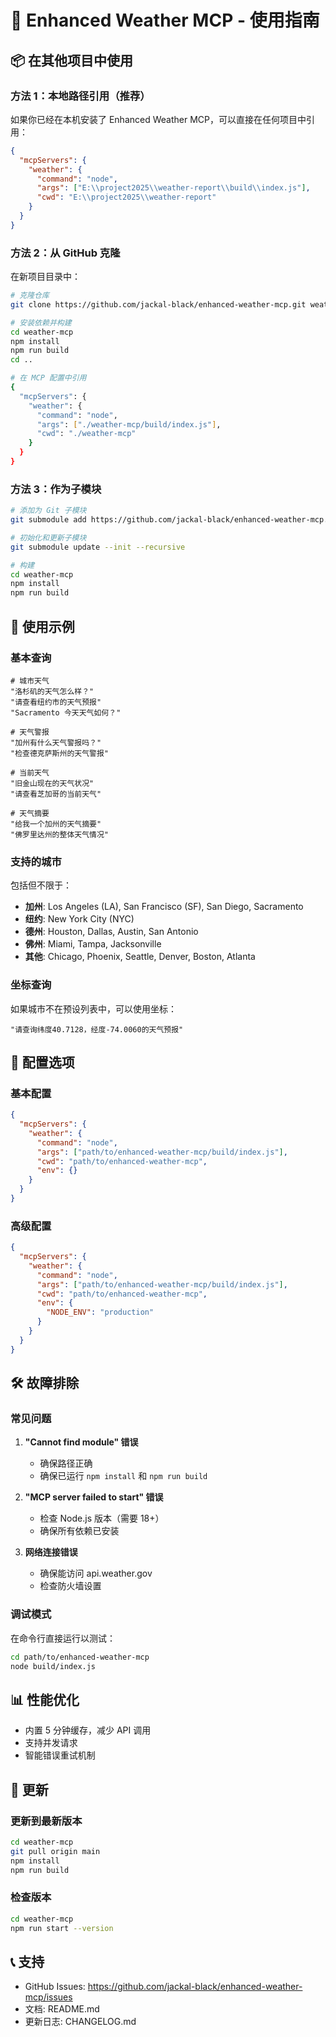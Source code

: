 # 🚀 Enhanced Weather MCP - 使用指南

## 📦 在其他项目中使用

### 方法 1：本地路径引用（推荐）

如果你已经在本机安装了 Enhanced Weather MCP，可以直接在任何项目中引用：

```json
{
  "mcpServers": {
    "weather": {
      "command": "node",
      "args": ["E:\\project2025\\weather-report\\build\\index.js"],
      "cwd": "E:\\project2025\\weather-report"
    }
  }
}
```

### 方法 2：从 GitHub 克隆

在新项目目录中：

```bash
# 克隆仓库
git clone https://github.com/jackal-black/enhanced-weather-mcp.git weather-mcp

# 安装依赖并构建
cd weather-mcp
npm install
npm run build
cd ..

# 在 MCP 配置中引用
{
  "mcpServers": {
    "weather": {
      "command": "node",
      "args": ["./weather-mcp/build/index.js"],
      "cwd": "./weather-mcp"
    }
  }
}
```

### 方法 3：作为子模块

```bash
# 添加为 Git 子模块
git submodule add https://github.com/jackal-black/enhanced-weather-mcp.git weather-mcp

# 初始化和更新子模块
git submodule update --init --recursive

# 构建
cd weather-mcp
npm install
npm run build
```

## 🎯 使用示例

### 基本查询

```
# 城市天气
"洛杉矶的天气怎么样？"
"请查看纽约市的天气预报"
"Sacramento 今天天气如何？"

# 天气警报
"加州有什么天气警报吗？"
"检查德克萨斯州的天气警报"

# 当前天气
"旧金山现在的天气状况"
"请查看芝加哥的当前天气"

# 天气摘要
"给我一个加州的天气摘要"
"佛罗里达州的整体天气情况"
```

### 支持的城市

包括但不限于：
- **加州**: Los Angeles (LA), San Francisco (SF), San Diego, Sacramento
- **纽约**: New York City (NYC)
- **德州**: Houston, Dallas, Austin, San Antonio
- **佛州**: Miami, Tampa, Jacksonville
- **其他**: Chicago, Phoenix, Seattle, Denver, Boston, Atlanta

### 坐标查询

如果城市不在预设列表中，可以使用坐标：

```
"请查询纬度40.7128，经度-74.0060的天气预报"
```

## 🔧 配置选项

### 基本配置

```json
{
  "mcpServers": {
    "weather": {
      "command": "node",
      "args": ["path/to/enhanced-weather-mcp/build/index.js"],
      "cwd": "path/to/enhanced-weather-mcp",
      "env": {}
    }
  }
}
```

### 高级配置

```json
{
  "mcpServers": {
    "weather": {
      "command": "node",
      "args": ["path/to/enhanced-weather-mcp/build/index.js"],
      "cwd": "path/to/enhanced-weather-mcp",
      "env": {
        "NODE_ENV": "production"
      }
    }
  }
}
```

## 🛠️ 故障排除

### 常见问题

1. **"Cannot find module" 错误**
   - 确保路径正确
   - 确保已运行 `npm install` 和 `npm run build`

2. **"MCP server failed to start" 错误**
   - 检查 Node.js 版本（需要 18+）
   - 确保所有依赖已安装

3. **网络连接错误**
   - 确保能访问 api.weather.gov
   - 检查防火墙设置

### 调试模式

在命令行直接运行以测试：

```bash
cd path/to/enhanced-weather-mcp
node build/index.js
```

## 📊 性能优化

- 内置 5 分钟缓存，减少 API 调用
- 支持并发请求
- 智能错误重试机制

## 🔄 更新

### 更新到最新版本

```bash
cd weather-mcp
git pull origin main
npm install
npm run build
```

### 检查版本

```bash
cd weather-mcp
npm run start --version
```

## 📞 支持

- GitHub Issues: https://github.com/jackal-black/enhanced-weather-mcp/issues
- 文档: README.md
- 更新日志: CHANGELOG.md
